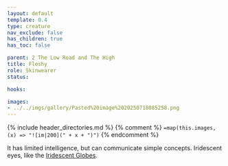```yaml
---
layout: default
template: 0.4
type: creature
nav_exclude: false
has_children: true
has_toc: false

parent: 2 The Low Road and The High
title: Fleshy
role: Skinwearer
status: 

hooks: 

images: 
- ../../imgs/gallery/Pasted%20image%2020250718085258.png
---
```


{% include header_directories.md %}
{% comment %}
`=map(this.images, (x) => "![im|200](" + x + ")")`
{% endcomment %}

It has limited intelligence, but can communicate simple concepts.
Iridescent eyes, like the [Iridescent Globes](IridescentGlobes.md).
